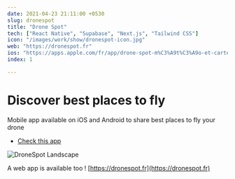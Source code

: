 ```yaml
---
date: 2021-04-23 21:11:00 +0530
slug: dronespot
title: "Drone Spot"
tech: ["React Native", "Supabase", "Next.js", "Tailwind CSS"]
icon: "/images/work/show/dronespot-icon.jpg"
web: "https://dronespot.fr"
ios: "https://apps.apple.com/fr/app/drone-spot-m%C3%A9t%C3%A9o-et-carte/id1348877960"
index: 1

---
```


# Discover best places to fly

Mobile app available on iOS and Android to share best places to fly your drone

- [Check this app](https://dronespot.fr/mobile)

![DroneSpot Landscape](/images/work/show/dronespot-landscape.png)

A web app is available too ! [https://dronespot.fr](https://dronespot.fr)